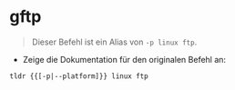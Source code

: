 # gftp

> Dieser Befehl ist ein Alias von `-p linux ftp`.

- Zeige die Dokumentation für den originalen Befehl an:

`tldr {{[-p|--platform]}} linux ftp`
